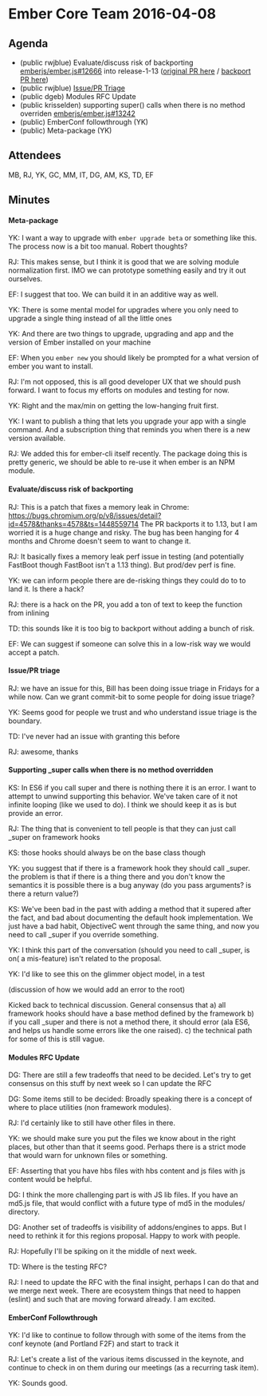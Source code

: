 # Ember Core Team 2016-04-08

## Agenda

- (public rwjblue) Evaluate/discuss risk of backporting [emberjs/ember.js#12666](https://github.com/emberjs/ember.js/pull/12666) into release-1-13 ([original PR here](https://github.com/emberjs/ember.js/pull/12666) / [backport PR here](https://github.com/emberjs/ember.js/pull/13220))
- (public rwjblue) [Issue/PR Triage](https://github.com/emtberjs/ember.js/issues/13245)
- (public dgeb) Modules RFC Update
- (public krisselden) supporting super() calls when there is no method overriden [emberjs/ember.js#13242](https://github.com/emberjs/ember.js/pull/13242)
- (public) EmberConf followthrough (YK)
- (public) Meta-package (YK)

## Attendees

MB, RJ, YK, GC, MM, IT, DG, AM, KS, TD, EF

## Minutes

#### Meta-package

YK: I want a way to upgrade with `ember upgrade beta` or something like this. The process now is a bit too manual. Robert thoughts?

RJ: This makes sense, but I think it is good that we are solving module normalization first. IMO we can prototype something easily and try it out ourselves.

EF: I suggest that too. We can build it in an additive way as well.

YK: There is some mental model for upgrades where you only need to upgrade a single thing instead of all the little ones

YK: And there are two things to upgrade, upgrading and app and the version of Ember installed on your machine

EF: When you `ember new` you should likely be prompted for a what version of ember you want to install.

RJ: I'm not opposed, this is all good developer UX that we should push forward. I want to focus my efforts on modules and testing for now.

YK: Right and the max/min on getting the low-hanging fruit first.

YK: I want to publish a thing that lets you upgrade your app with a single command. And a subscription thing that reminds you when there is a new version available.

RJ: We added this for ember-cli itself recently. The package doing this is pretty generic, we should be able to re-use it when ember is an NPM module.

#### Evaluate/discuss risk of backporting

RJ: This is a patch that fixes a memory leak in Chrome: https://bugs.chromium.org/p/v8/issues/detail?id=4578&thanks=4578&ts=1448559714 The PR backports it to 1.13, but I am worried it is a huge change and risky. The bug has been hanging for 4 months and Chrome doesn't seem to want to change it.

RJ: It basically fixes a memory leak perf issue in testing (and potentially FastBoot though FastBoot isn't a 1.13 thing). But prod/dev perf is fine.

YK: we can inform people there are de-risking things they could do to to land it. Is there a hack?

RJ: there is a hack on the PR, you add a ton of text to keep the function from inlining

TD: this sounds like it is too big to backport without adding a bunch of risk.

EF: We can suggest if someone can solve this in a low-risk way we would accept a patch.

#### Issue/PR triage

RJ: we have an issue for this, Bill has been doing issue triage in Fridays for a while now. Can we grant commit-bit to some people for doing issue triage?

YK: Seems good for people we trust and who understand issue triage is the boundary.

TD: I've never had an issue with granting this before

RJ: awesome, thanks

#### Supporting _super calls when there is no method overridden

KS: In ES6 if you call super and there is nothing there it is an error. I want to attempt to unwind supporting this behavior. We've taken care of it not infinite looping (like we used to do). I think we should keep it as is but provide an error.

RJ: The thing that is convenient to tell people is that they can just call _super on framework hooks

KS: those hooks should always be on the base class though

YK: you suggest that if there is a framework hook they should call _super. the problem is that if there is a thing there and you don't know the semantics it is possible there is a bug anyway (do you pass arguments? is there a return value?)

KS: We've been bad in the past with adding a method that it supered after the fact, and bad about documenting the default hook implementation. We just have a bad habit, ObjectiveC went through the same thing, and now you need to call _super if you override something.

YK: I think this part of the conversation (should you need to call _super, is on( a mis-feature) isn't related to the proposal.

YK: I'd like to see this on the glimmer object model, in a test

(discussion of how we would add an error to the root)

Kicked back to technical discussion. General consensus that a) all framework hooks should have a base method defined by the framework b) if you call _super and there is not a method there, it should error (ala ES6, and helps us handle some errors like the one raised). c) the technical path for some of this is still vague.

#### Modules RFC Update

DG: There are still a few tradeoffs that need to be decided. Let's try to get consensus on this stuff by next week so I can update the RFC

DG: Some items still to be decided: Broadly speaking there is a concept of where to place utilities (non framework modules).

RJ: I'd certainly like to still have other files in there.

YK: we should make sure you put the files we know about in the right places, but other than that it seems good. Perhaps there is a strict mode that would warn for unknown files or something.

EF: Asserting that you have hbs files with hbs content and js files with js content would be helpful.

DG: I think the more challenging part is with JS lib files. If you have an md5.js file, that would conflict with a future type of md5 in the modules/ directory.

DG: Another set of tradeoffs is visibility of addons/engines to apps. But I need to rethink it for this regions proposal. Happy to work with people.

RJ: Hopefully I'll be spiking on it the middle of next week.

TD: Where is the testing RFC?

RJ: I need to update the RFC with the final insight, perhaps I can do that and we merge next week. There are ecosystem things that need to happen (eslint) and such that are moving forward already. I am excited.

#### EmberConf Followthrough

YK: I'd like to continue to follow through with some of the items from the conf keynote (and Portland F2F) and start to track it

RJ: Let's create a list of the various items discussed in the keynote, and continue to check in on them during our meetings (as a recurring task item).

YK: Sounds good.
